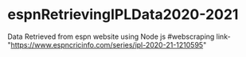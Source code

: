 # espnRetrievingIPLData2020-2021
Data Retrieved  from espn website using Node js #webscraping
link-"https://www.espncricinfo.com/series/ipl-2020-21-1210595"
